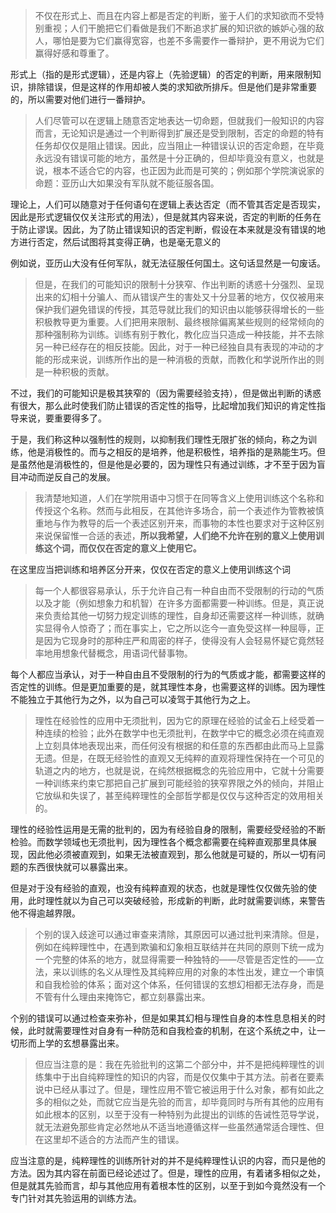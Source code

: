 <blockquote>不仅在形式上、而且在内容上都是否定的判断，鉴于人们的求知欲而不受特别重视；人们干脆把它们看做是我们不断追求扩展的知识欲的嫉妒心强的敌人，哪怕是要为它们赢得宽容，也差不多需要作一番辩护，更不用说为它们赢得好感和尊重了。</blockquote><p>形式上（指的是形式逻辑），还是内容上（先验逻辑）的否定的判断，用来限制知识，排除错误，但是这样的作用却被人类的求知欲所排斥。但是他们是非常重要的，所以需要对他们进行一番辩护。</p><blockquote>人们尽管可以在逻辑上随意否定地表达一切命题，但就我们一般知识的内容而言，无论知识是通过一个判断得到扩展还是受到限制，否定的命题的特有任务却仅仅是阻止错误。因此，应当阻止一种错误认识的否定命题，在毕竟永远没有错误可能的地方，虽然是十分正确的，但却毕竟没有意义，也就是说，根本不适合它的内容，也正因为此而是可笑的；例如那个学院演说家的命题：亚历山大如果没有军队就不能征服各国。</blockquote><p>理论上，人们可以随意对于任何语句在逻辑上表达否定（而不管其否定是否现实，因此是形式逻辑仅仅关注形式的用法），但是就其内容来说，否定的判断的任务在于防止谬误。因此，为了防止错误知识的否定判断，假设在本来就是没有错误的地方进行否定，然后试图将其变得正确，也是毫无意义的</p><p>例如说，亚历山大没有任何军队，就无法征服任何国土。这句话显然是一句废话。</p><blockquote>但是，在我们的可能知识的限制十分狭窄、作出判断的诱惑十分强烈、呈现出来的幻相十分骗人、而从错误产生的害处又十分显著的地方，仅仅被用来保护我们避免错误的传授，其范导就比我们的知识由以能够获得增长的一些积极教导更为重要。人们把用来限制、最终根除偏离某些规则的经常倾向的那种强制称为训练。训练有别于教化，教化应当只造成一种技能，并不去除另一种已经存在的相反技能。因此，对于一种已经独自具有表现的冲动的才能的形成来说，训练所作出的是一种消极的贡献，而教化和学说所作出的则是一种积极的贡献。</blockquote><p>不过，我们的可能知识是极其狭窄的（因为需要经验支持），但是做出判断的诱惑有很大，那么此时使我们防止错误的否定性的指导，比起增加我们知识的肯定性指导来说，要重要得多了。</p><p>于是，我们称这种以强制性的规则，以抑制我们理性无限扩张的倾向，称之为训练，他是消极性的。而与之相反的是培养，他是积极性，培养指的是熟能生巧。但是虽然他是消极性的，但是他是必要的，因为理性只有通过训练，才不至于因为盲目冲动而逆反自己的发展。</p><blockquote>我清楚地知道，人们在学院用语中习惯于在同等含义上使用训练这个名称和传授这个名称。然而与此相反，在其他许多场合，前一个表述作为管教被慎重地与作为教导的后一个表述区别开来，而事物的本性也要求对于这种区别来说保留惟一合适的表述，<b>所以我希望，人们绝不允许在别的意义上使用训练这个词，而仅仅在否定的意义上使用它。</b></blockquote><p>在这里应当把训练和培养区分开来，仅仅在否定的意义上使用训练这个词</p><blockquote>每一个人都很容易承认，乐于允许自己有一种自由而不受限制的行动的气质以及才能（例如想象力和机智）在许多方面都需要一种训练。但是，真正说来负责给其他一切努力规定训练的理性，自身却还需要这样一种训练，就确实显得令人惊奇了；而在事实上，它之所以迄今一直免受这样一种屈辱，正是因为它现身时的那种庄严和周密的样子，使得没有人会轻易怀疑它竟然轻率地用想象代替概念，用语词代替事物。</blockquote><p>每个人都应当承认，对于一种自由且不受限制的行为的气质或才能，都需要这样的否定性的训练。但是更加重要的是，就其理性本身，也需要这样的训练。因为理性不能独立于其他行为之外，以为自己可以凌驾于其他行为之上。</p><blockquote>理性在经验性的应用中无须批判，因为它的原理在经验的试金石上经受着一种连续的检验；此外在数学中也无须批判，在数学中它的概念必须在纯直观上立刻具体地表现出来，而任何没有根据的和任意的东西都由此而马上显露无遗。但是，在既无经验性的直观又无纯粹的直观将理性保持在一个可见的轨道之内的地方，也就是说，在纯然根据概念的先验应用中，它就十分需要一种训练来约束它那把自己扩展到可能经验的狭窄界限之外的倾向，并阻止它放纵和失误了，甚至纯粹理性的全部哲学都是仅仅与这种否定的效用相关的。</blockquote><p>理性的经验性运用是无需的批判的，因为有经验自身的限制，需要经受经验的不断检验。而数学领域也无须批判，因为理性各个概念都需要在纯粹直观那里具体展现，因此他必须被直观到，如果无法被直观到，那么他就是可疑的，所以一切有问题的东西很快就可以暴露出来。</p><p>但是对于没有经验的直观，也没有纯粹直观的状态，也就是理性仅仅做先验的使用，此时理性就以为自己可以突破经验，形成新的判断，此时就需要训练，来警告他不得逾越界限。</p><blockquote>个别的误入歧途可以通过审查来清除，其原因可以通过批判来清除。但是，例如在纯粹理性中，在遇到欺骗和幻象相互联结并在共同的原则下统一成为一个完整的体系的地方，就显得需要一种独特的——尽管是否定性的——立法，来以训练的名义从理性及其纯粹应用的对象的本性出发，建立一个审慎和自我检验的体系；面对这个体系，任何错误的玄想幻相都无法存身，而是不管有什么理由来掩饰它，都立刻暴露出来。</blockquote><p>个别的错误可以通过检查来弥补，但是如果其幻相与理性自身的本性息息相关的时候，此时就需要理性对自身有一种防范和自我检查的机制，在这个系统之中，让一切形而上学的玄想暴露出来。</p><blockquote>但应当注意的是：我在先验批判的这第二个部分中，并不是把纯粹理性的训练集中于出自纯粹理性的知识的内容，而是仅仅集中于其方法。前者在要素说中已经从事过了。但是，理性应用不管它被运用于什么对象，都有如此之多的相似之处，而就它应当是先验的而言，却毕竟同时与所有其他的应用有如此根本的区别，以至于没有一种特别为此提出的训练的告诫性范导学说，就无法避免那些肯定必然地从不适当地遵循这样一些虽然通常适合理性、但在这里却不适合的方法而产生的错误。</blockquote><p>应当注意的是，纯粹理性的训练所针对的并不是纯粹理性认识的内容，而只是他的方法。因为其内容在前面已经论述过了。但是，理性的应用，有着诸多相似之处，但是就其先验而言，却与其他应用有着根本性的区别，以至于到如今竟然没有一个专门针对其先验运用的训练方法。</p>